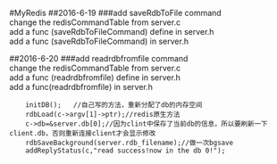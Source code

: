 #MyRedis
##2016-6-19
###add saveRdbToFile command   
change the redisCommandTable from server.c  
add a func (saveRdbToFileCommand) define in server.h  
add a func (saveRdbToFileCommand)  in server.h  

##2016-6-20
###add readrdbfromfile command  
change the redisCommandTable from server.c  
add a func (readrdbfromfile) define in server.h   
add a func(readrdbfromfile) in server.h  
```	
	initDB();   //自己写的方法，重新分配了db的内存空间  
	rdbLoad(c->argv[1]->ptr);//redis原生方法  
	c->db=&server.db[0];//因为clint中保存了当前db的信息，所以要刷新一下client.db，否则重新连接client才会显示修改  
	rdbSaveBackground(server.rdb_filename);//做一次bgsave  
	addReplyStatus(c,"read success!now in the db 0!");   
```	
